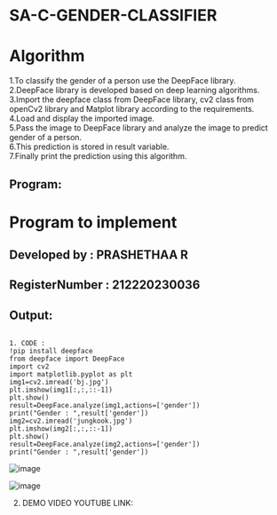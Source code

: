 # SA-C-GENDER-CLASSIFIER
# Algorithm
1.To classify the gender of a person use the DeepFace library. <br>
2.DeepFace library is developed based on deep learning algorithms. <br>
3.Import the deepface class from DeepFace library, cv2 class from openCv2 library and Matplot library according to the requirements. <br>
4.Load and display the imported image. <br>
5.Pass the image to DeepFace library and analyze the image to predict gender of a person. <br>
6.This prediction is stored in result variable. <br>
7.Finally print the prediction using this algorithm. <br>


## Program:


# Program to implement 
## Developed by   :  PRASHETHAA R
## RegisterNumber :  212220230036



## Output:
```

1. CODE :
!pip install deepface
from deepface import DeepFace
import cv2
import matplotlib.pyplot as plt
img1=cv2.imread('bj.jpg')
plt.imshow(img1[:,:,::-1])
plt.show()
result=DeepFace.analyze(img1,actions=['gender'])
print("Gender : ",result['gender'])
img2=cv2.imread('jungkook.jpg')
plt.imshow(img2[:,:,::-1])
plt.show()
result=DeepFace.analyze(img2,actions=['gender'])
print("Gender : ",result['gender'])

```
![image](https://user-images.githubusercontent.com/75234942/176353939-3e0ca3df-afb5-4375-b157-7d1ef4ec943f.png)

![image](https://user-images.githubusercontent.com/75234942/176354063-325039df-9f4a-4cfe-9c51-ded4f78d734f.png)

2. DEMO VIDEO YOUTUBE LINK:


 


